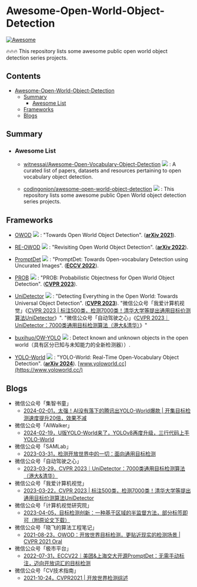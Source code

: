 # Awesome-Open-World-Object-Detection
[![Awesome](https://cdn.rawgit.com/sindresorhus/awesome/d7305f38d29fed78fa85652e3a63e154dd8e8829/media/badge.svg)](https://github.com/sindresorhus/awesome)

🔥🔥🔥 This repository lists some awesome public open world object detection series projects.

## Contents
- [Awesome-Open-World-Object-Detection](#awesome-open-world-object-detection)
  - [Summary](#summary)
    - [Awesome List](#awesome-list)
  - [Frameworks](#frameworks)
  - [Blogs](#blogs)


## Summary

  - ### Awesome List

    - [witnessai/Awesome-Open-Vocabulary-Object-Detection](https://github.com/witnessai/Awesome-Open-Vocabulary-Object-Detection) <img src="https://img.shields.io/github/stars/witnessai/Awesome-Open-Vocabulary-Object-Detection?style=social"/> : A curated list of papers, datasets and resources pertaining to open vocabulary object detection.

    - [codingonion/awesome-open-world-object-detection](https://github.com/codingonion/awesome-open-world-object-detection) <img src="https://img.shields.io/github/stars/codingonion/awesome-open-world-object-detection?style=social"/> : This repository lists some awesome public Open World object detection series projects.



## Frameworks

  - [OWOD](https://github.com/JosephKJ/OWOD) <img src="https://img.shields.io/github/stars/JosephKJ/OWOD?style=social"/> : "Towards Open World Object Detection". (**[arXiv 2021](https://arxiv.org/abs/2103.02603)**).

  - [RE-OWOD](https://github.com/RE-OWOD/RE-OWOD) <img src="https://img.shields.io/github/stars/RE-OWOD/RE-OWOD?style=social"/> : "Revisiting Open World Object Detection". (**[arXiv 2022](https://arxiv.org/abs/2201.00471)**).

  - [PromptDet](https://github.com/fcjian/PromptDet) <img src="https://img.shields.io/github/stars/fcjian/PromptDet?style=social"/> : "PromptDet: Towards Open-vocabulary Detection using Uncurated Images". (**[ECCV 2022](https://link.springer.com/chapter/10.1007/978-3-031-20077-9_41)**).

  - [PROB](https://github.com/orrzohar/PROB) <img src="https://img.shields.io/github/stars/orrzohar/PROB?style=social"/> : "PROB: Probabilistic Objectness for Open World Object Detection". (**[CVPR 2023](https://arxiv.org/abs/2201.00471)**).

  - [UniDetector](https://github.com/zhenyuw16/UniDetector) <img src="https://img.shields.io/github/stars/zhenyuw16/UniDetector?style=social"/> : "Detecting Everything in the Open World: Towards Universal Object Detection". (**[CVPR 2023](https://arxiv.org/abs/2303.11749)**). "微信公众号「我爱计算机视觉」《[CVPR 2023 | 标注500类，检测7000类！清华大学等提出通用目标价测算法UniDetector](https://mp.weixin.qq.com/s/r7N8X_8riboCvafl9f1vDQ)》". "微信公众号「自动驾驶之心」《[CVPR 2023｜UniDetector：7000类通用目标检测算法（港大&清华）](https://mp.weixin.qq.com/s/iRe4RhSEm4Oe4DxKX5wu9w)》"

  - [buxihuo/OW-YOLO](https://github.com/buxihuo/OW-YOLO) <img src="https://img.shields.io/github/stars/buxihuo/OW-YOLO?style=social"/> : Detect known and unknown objects in the open world（具有区分已知与未知能力的全新检测器））.

  - [YOLO-World](https://github.com/AILab-CVC/YOLO-World) <img src="https://img.shields.io/github/stars/AILab-CVC/YOLO-World?style=social"/> : "YOLO-World: Real-Time Open-Vocabulary Object Detection". (**[arXiv 2024](https://arxiv.org/abs/2401.17270)**). [www.yoloworld.cc](https://www.yoloworld.cc/)


## Blogs

  - 微信公众号「集智书童」
    - [2024-02-01，太强！AI没有落下的腾讯出YOLO-World爆款 | 开集目标检测速度提升20倍，效果不减](https://mp.weixin.qq.com/s/Fj6wzARTo1l7UEwKxDAh6w)
  - 微信公众号「AIWalker」
    - [2024-02-19，U版YOLO-World来了，YOLOv8再度升级，三行代码上手YOLO-World](https://mp.weixin.qq.com/s/yepStVzyrOE4MsgFFuwo0Q)
  - 微信公众号「SAMLab」
    - [2023-03-31，检测开放世界中的一切：面向通用目标检测](https://mp.weixin.qq.com/s/iOb-_EKnqx02FbugD8bKtQ)
  - 微信公众号「自动驾驶之心」
    - [2023-03-29，CVPR 2023｜UniDetector：7000类通用目标检测算法（港大&清华）](https://mp.weixin.qq.com/s/iRe4RhSEm4Oe4DxKX5wu9w)
  - 微信公众号「我爱计算机视觉」
    - [2023-03-22，CVPR 2023 | 标注500类，检测7000类！清华大学等提出通用目标价测算法UniDetector](https://mp.weixin.qq.com/s/r7N8X_8riboCvafl9f1vDQ)
  - 微信公众号「计算机视觉研究院」
    - [2023-04-05，目标检测创新：一种基于区域的半监督方法，部分标签即可（附原论文下载）](https://mp.weixin.qq.com/s/IHYvIRcGk5J3Fx6FjV1SJw)
  - 微信公众号「晓飞的算法工程笔记」
    - [2021-08-23，OWOD：开放世界目标检测，更贴近现实的检测场景 | CVPR 2021 Oral](https://mp.weixin.qq.com/s/GxDZ_fZ-eFOXovaUzuUZPQ)
  - 微信公众号「极市平台」
    - [2022-07-31，ECCV22｜美团&上海交大开源PromptDet：无需手动标注，迈向开放词汇的目标检测](https://mp.weixin.qq.com/s/evKcisEFJ8_AS4HKBpOl2g)
  - 微信公众号「CV技术指南」
    - [2021-10-24，CVPR2021 | 开放世界检测综述](https://mp.weixin.qq.com/s/gFrdR39WkyESRVnYvszfIw)
